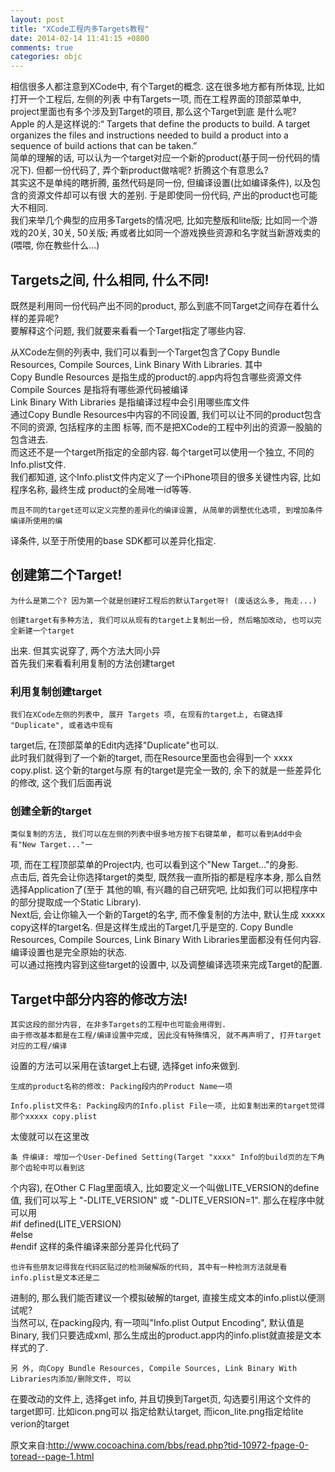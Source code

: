 ```yaml
---
layout: post
title: "XCode工程内多Targets教程"
date: 2014-02-14 11:41:15 +0800
comments: true
categories: objc
---
```


相信很多人都注意到XCode中, 有个Target的概念. 这在很多地方都有所体现, 比如打开一个工程后, 左侧的列表
中有Targets一项, 而在工程界面的顶部菜单中, project里面也有多个涉及到Target的项目, 那么这个Target到底
是什么呢?  
 Apple 的人是这样说的:“ Targets that define the products to build. A target organizes the files
and instructions needed to build a product into a sequence of build actions that can be taken.”  
 简单的理解的话, 可以认为一个target对应一个新的product(基于同一份代码的情况下). 但都一份代码了,
弄个新product做啥呢? 折腾这个有意思么?  
 其实这不是单纯的瞎折腾, 虽然代码是同一份, 但编译设置(比如编译条件), 以及包含的资源文件却可以有很
大的差别. 于是即使同一份代码, 产出的product也可能大不相同.  
 我们来举几个典型的应用多Targets的情况吧, 比如完整版和lite版; 比如同一个游戏的20关, 30关, 50关版;
再或者比如同一个游戏换些资源和名字就当新游戏卖的(喂喂, 你在教些什么...)  

<!--more-->

## Targets之间, 什么相同, 什么不同!  

 既然是利用同一份代码产出不同的product, 那么到底不同Target之间存在着什么样的差异呢?  
 要解释这个问题, 我们就要来看看一个Target指定了哪些内容.  

 从XCode左侧的列表中, 我们可以看到一个Target包含了Copy Bundle Resources, Compile Sources, Link
Binary With Libraries. 其中   
 Copy Bundle Resources 是指生成的product的.app内将包含哪些资源文件   
 Compile Sources 是指将有哪些源代码被编译    
 Link Binary With Libraries 是指编译过程中会引用哪些库文件  
    通过Copy Bundle Resources中内容的不同设置, 我们可以让不同的product包含不同的资源, 包括程序的主图
标等, 而不是把XCode的工程中列出的资源一股脑的包含进去.  
    而这还不是一个target所指定的全部内容. 每个target可以使用一个独立, 不同的Info.plist文件.  
    我们都知道, 这个Info.plist文件内定义了一个iPhone项目的很多关键性内容, 比如程序名称, 最终生成
product的全局唯一id等等.  
    
    而且不同的target还可以定义完整的差异化的编译设置, 从简单的调整优化选项, 到增加条件编译所使用的编
译条件, 以至于所使用的base SDK都可以差异化指定.  

## 创建第二个Target!
    为什么是第二个? 因为第一个就是创建好工程后的默认Target呀! (废话这么多, 拖走...)  

    创建target有多种方法, 我们可以从现有的target上复制出一份, 然后略加改动, 也可以完全新建一个target
出来. 但其实说穿了, 两个方法大同小异  
    首先我们来看看利用复制的方法创建target  

###    利用复制创建target 
    我们在XCode左侧的列表中, 展开 Targets 项, 在现有的target上, 右键选择 "Duplicate", 或者选中现有
target后, 在顶部菜单的Edit内选择"Duplicate"也可以.  
    此时我们就得到了一个新的target, 而在Resource里面也会得到一个 xxxx copy.plist. 这个新的target与原
有的target是完全一致的, 余下的就是一些差异化的修改, 这个我们后面再说  

###    创建全新的target 
    类似复制的方法, 我们可以在左侧的列表中很多地方按下右键菜单, 都可以看到Add中会有"New Target..."一
项, 而在工程顶部菜单的Project内, 也可以看到这个"New Target..."的身影.  
    点击后, 首先会让你选择target的类型, 既然我一直所指的都是程序本身, 那么自然选择Application了(至于
其他的嘛, 有兴趣的自己研究吧, 比如我们可以把程序中的部分提取成一个Static Library).   
    Next后, 会让你输入一个新的Target的名字, 而不像复制的方法中, 默认生成 xxxxx copy这样的target名. 
    但是这样生成出的Target几乎是空的. Copy Bundle Resources, Compile Sources, Link Binary With
Libraries里面都没有任何内容. 编译设置也是完全原始的状态.  
    可以通过拖拽内容到这些target的设置中, 以及调整编译选项来完成Target的配置.  


## Target中部分内容的修改方法!
    其实这段的部分内容, 在非多Targets的工程中也可能会用得到.   
    由于修改基本都是在工程/编译设置中完成, 因此没有特殊情况, 就不再声明了, 打开target对应的工程/编译
设置的方法可以采用在该target上右键, 选择get info来做到.  

    生成的product名称的修改: Packing段内的Product Name一项  

    Info.plist文件名: Packing段内的Info.plist File一项, 比如复制出来的target觉得那个xxxxx copy.plist
太傻就可以在这里改  

    条 件编译: 增加一个User-Defined Setting(Target "xxxx" Info的build页的左下角那个齿轮中可以看到这
个内容), 在Other C Flag里面填入, 比如要定义一个叫做LITE\_VERSION的define值, 我们可以写上
"-DLITE\_VERSION" 或 "-DLITE\_VERSION=1". 那么在程序中就可以用  
    #if defined(LITE_VERSION)  
    #else  
    #endif 这样的条件编译来部分差异化代码了  

    也许有些朋友记得我在代码区贴过的检测破解版的代码, 其中有一种检测方法就是看info.plist是文本还是二
进制的, 那么我们能否建议一个模拟破解的target, 直接生成文本的info.plist以便测试呢?   
    当然可以, 在packing段内, 有一项叫"Info.plist Output Encoding", 默认值是Binary, 我们只要选成xml,
那么生成出的product.app内的info.plist就直接是文本样式的了.  


    另 外, 向Copy Bundle Resources, Compile Sources, Link Binary With Libraries内添加/删除文件, 可以
在要改动的文件上, 选择get info, 并且切换到Target页, 勾选要引用这个文件的target即可. 比如icon.png可以
指定给默认target, 而icon\_lite.png指定给lite verion的target  
 
原文来自:http://www.cocoachina.com/bbs/read.php?tid-10972-fpage-0-toread--page-1.html
